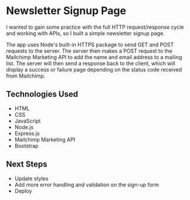 # Newsletter Signup Page
I wanted to gain some practice with the full HTTP request/response cycle and working with APIs, so I built a simple newsletter signup page. 

The app uses Node's built-in HTTPS package to send GET and POST requests to the server. The server then makes a POST request to the Mailchimp Marketing API to add the name and email address to a mailing list. The server will then send a response back to the client, which will display a success or failure page depending on the status code received from Mailchimp.

## Technologies Used
- HTML
- CSS
- JavaScript
- Node.js
- Express.js
- Mailchimp Marketing API
- Bootstrap

## Next Steps
- Update styles 
- Add more error handling and validation on the sign-up form
- Deploy 